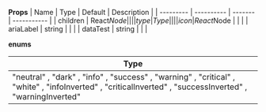 **Props**
| Name | Type | Default | Description |
| --------- | ---------- | ------- | ----------- |
| children | React$Node |         |             |
| type      | Type       |         |             |
| icon      | React$Node | | |
| ariaLabel | string | | |
| dataTest | string | | |

**enums**

| **Type**                                                                                                                                                 |
| -------------------------------------------------------------------------------------------------------------------------------------------------------- |
| "neutral" , "dark" , "info" , "success" , "warning" , "critical" , "white" , "infoInverted" , "criticalInverted" , "successInverted" , "warningInverted" |
